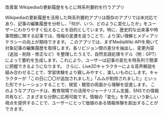 改善案
Wikipediaの更新履歴をもとに時系列要約を行うアプリ

Wikipediaの更新履歴を活用した時系列要約アプリは既存のアプリでは未対応であり、記事の編集履歴を分析し、「何が、いつ、どのように変化したか」をユーザーにわかりやすく伝えることを目的としています。特に、歴史的な出来事や時事問題に関する記事では、情報の変遷を追うことで、より深い理解とメディアリテラシーの向上が期待できます。
このアプリでは、まずMediaWiki APIを用いて対象記事の編集履歴を取得します。各リビジョン間の差分を抽出し、変更内容（追加・削除・修正など）を整理したうえで、自然言語処理モデル（例：GPT）によって要約を生成します。これにより、ユーザーは記事の変化を時系列で簡潔に把握できるようになります。
さらに、Live2Dキャラクターによる音声解説を組み合わせることで、学習体験をより親しみやすく、楽しいものにします。キャラクターが「この日に〇〇が追加されました」「△△が削除されました」といった形でナレーションすることで、視覚・聴覚の両面から理解を促進します。
このようなアプローチは、教育現場での活用やジャーナリズム支援、SNSでの情報共有など、さまざまな分野に応用可能です。情報の「変化」を学ぶという新しい視点を提供することで、ユーザーにとって価値のある情報体験を創出することができます。